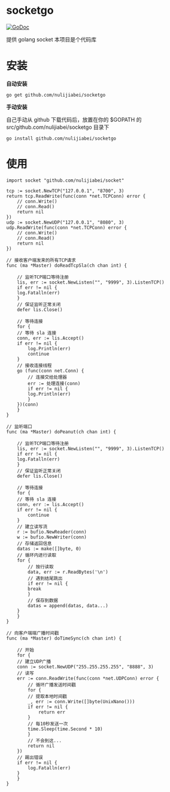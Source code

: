 socketgo
========

[![GoDoc](https://godoc.org/github.com/nulijiabei/socketgo?status.svg)](https://godoc.org/github.com/nulijiabei/socketgo)

提供 golang socket 本项目是个代码库


# 安装

**自动安装**

	go get github.com/nulijiabei/socketgo
	
**手动安装**

自己手动从 github 下载代码后，放置在你的 $GOPATH 的 src/github.com/nulijiabei/socketgo 目录下

	go install github.com/nulijiabei/socketgo
	

# 使用

	import socket "github.com/nulijiabei/socket"

	tcp := socket.NewTCP("127.0.0.1", "8700", 3)
	return tcp.ReadWrite(func(conn *net.TCPConn) error {
	    // conn.Write()
	    // conn.Read()
	    return nil
	})
	udp := socket.NewUDP("127.0.0.1", "8080", 3)
	udp.ReadWrite(func(conn *net.TCPConn) error {
	    // conn.Write()
	    // conn.Read()
	    return nil
	})

	// 接收客户端发来的所有TCP请求
	func (ma *Master) doReadTcpSla(ch chan int) {

	    // 监听TCP端口等待注册
	    lis, err := socket.NewListen("", "9999", 3).ListenTCP()
	    if err != nil {
		log.Fatalln(err)
	    }
	    // 保证监听正常关闭
	    defer lis.Close()

	    // 等待连接
	    for {
		// 等待 sla 连接
		conn, err := lis.Accept()
		if err != nil {
		    log.Println(err)
		    continue
		}
		// 接收连接线程
		go (func(conn net.Conn) {
		    // 连接交给处理器                
		    err := 处理连接(conn)
		    if err != nil {
			log.Println(err)
		    }
		})(conn)
	    }
	}

	// 监听端口
	func (ma *Master) doPeanut(ch chan int) {

	    // 监听TCP端口等待注册
	    lis, err := socket.NewListen("", "9999", 3).ListenTCP()
	    if err != nil {
		log.Fatalln(err)
	    }
	    // 保证监听正常关闭
	    defer lis.Close()

	    // 等待连接
	    for {
		// 等待 sla 连接
		conn, err := lis.Accept()
		if err != nil {
		    continue
		}
		// 建立读写流
		r := bufio.NewReader(conn)
		w := bufio.NewWriter(conn)
		// 存储返回信息
		datas := make([]byte, 0)
		// 循环内进行读取
		for {
		    // 按行读取
		    data, err := r.ReadBytes('\n')
		    // 遇到结尾跳出
		    if err != nil {
			break
		    }
		    // 保存到数据
		    datas = append(datas, data...)
		}
	    }
	}

	// 向客户端端广播时间戳
	func (ma *Master) doTimeSync(ch chan int) {

	    // 开始
	    for {
		// 建立UDP广播
		conn := socket.NewUDP("255.255.255.255", "8888", 3)
		// 读写
		err := conn.ReadWrite(func(conn *net.UDPConn) error {
		    // 循环广播发送时间戳
		    for {
			// 提取本地时间戳
			_, err := conn.Write([]byte(UnixNano()))
			if err != nil {
			    return err
			}
			// 每10秒发送一次
			time.Sleep(time.Second * 10)
		    }
		    // 不会到这...
		    return nil
		})
		// 踢出错误
		if err != nil {
		    log.Fatalln(err)
		}
	    }
	}
